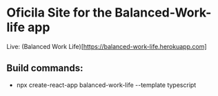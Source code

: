 # Oficila Site for the Balanced-Work-life app

Live: (Balanced Work Life)[https://balanced-work-life.herokuapp.com]


## Build commands:
- npx create-react-app balanced-work-life --template typescript